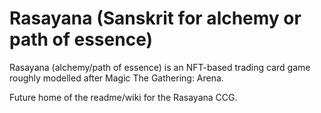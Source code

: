 # Rasayana (Sanskrit for alchemy or path of essence)
Rasayana (alchemy/path of essence) is an NFT-based trading card game roughly modelled after Magic The Gathering: Arena.

Future home of the readme/wiki for the Rasayana CCG.


